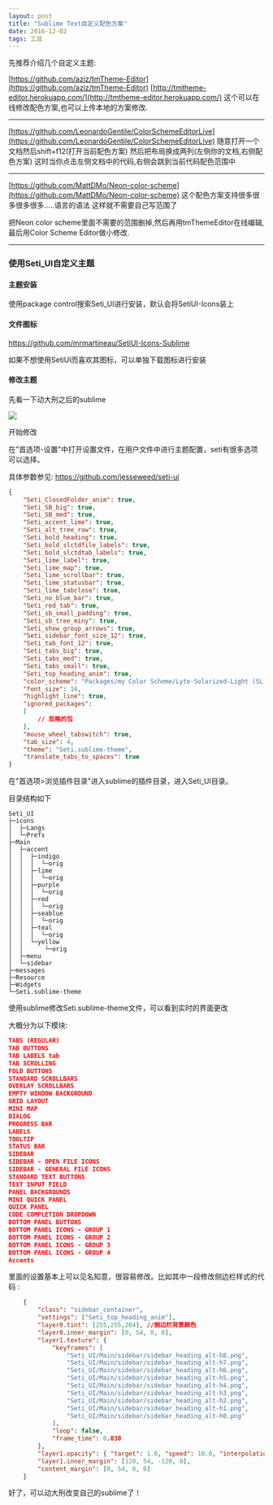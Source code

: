 ```yaml
---
layout: post
title: "Sublime Text自定义配色方案"
date: 2016-12-02
tags: 工具
---
```




先推荐介绍几个自定义主题: 

[https://github.com/aziz/tmTheme-Editor](https://github.com/aziz/tmTheme-Editor)
[http://tmtheme-editor.herokuapp.com/](http://tmtheme-editor.herokuapp.com/)
这个可以在线修改配色方案,也可以上传本地的方案修改.

------

[https://github.com/LeonardoGentile/ColorSchemeEditorLive](https://github.com/LeonardoGentile/ColorSchemeEditorLive)
随意打开一个文档然后shift+f12(打开当前配色方案)
然后把布局换成两列(左侧你的文档,右侧配色方案)
这时当你点击左侧文档中的代码,右侧会跳到当前代码配色范围中

------

[https://github.com/MattDMo/Neon-color-scheme](https://github.com/MattDMo/Neon-color-scheme)
这个配色方案支持很多很多很多很多.....语言的语法
这样就不需要自己写范围了

把Neon color scheme里面不需要的范围删掉,然后再用tmThemeEditor在线编辑,最后用Color Scheme Editor做小修改.

------

### 使用Seti_UI自定义主题

#### 主题安装

使用package control搜索Seti_UI进行安装，默认会将SetiUI-Icons装上

#### 文件图标

https://github.com/mrmartineau/SetiUI-Icons-Sublime

如果不想使用SetiUI而喜欢其图标，可以单独下载图标进行安装

#### 修改主题

先看一下动大刑之后的sublime

![](http://ondh71tpt.bkt.clouddn.com/img/posts/sublime/01.png)

开始修改

在"首选项-设置"中打开设置文件，在用户文件中进行主题配置，seti有很多选项可以选择。

具体参数参见:  https://github.com/jesseweed/seti-ui

```json
{
	"Seti_ClosedFolder_anim": true,
	"Seti_SB_big": true,
	"Seti_SB_med": true,
	"Seti_accent_lime": true,
	"Seti_alt_tree_row": true,
	"Seti_bold_heading": true,
	"Seti_bold_slctdfile_labels": true,
	"Seti_bold_slctdtab_labels": true,
	"Seti_lime_label": true,
	"Seti_lime_map": true,
	"Seti_lime_scrollbar": true,
	"Seti_lime_statusbar": true,
	"Seti_lime_tabclose": true,
	"Seti_no_blue_bar": true,
	"Seti_red_tab": true,
	"Seti_sb_small_padding": true,
	"Seti_sb_tree_miny": true,
	"Seti_show_group_arrows": true,
	"Seti_sidebar_font_size_12": true,
	"Seti_tab_font_12": true,
	"Seti_tabs_big": true,
	"Seti_tabs_med": true,
	"Seti_tabs_small": true,
	"Seti_top_heading_anim": true,
	"color_scheme": "Packages/my Color Scheme/Lyte-Solarized-Light (SL).tmTheme",
	"font_size": 16,
	"highlight_line": true,
	"ignored_packages":
	[
		// 忽略的包
	],
	"mouse_wheel_tabswitch": true,
	"tab_size": 4,
	"theme": "Seti.sublime-theme",
	"translate_tabs_to_spaces": true
}

```



在"首选项>浏览插件目录"进入sublime的插件目录，进入Seti_UI目录。

目录结构如下

```tree
Seti_UI                        
├─icons                    
│  ├─Langs                 
│  └─Prefs                 
├─Main                     
│  ├─accent                
│  │  ├─indigo             
│  │  │  └─orig            
│  │  ├─lime               
│  │  │  └─orig            
│  │  ├─purple             
│  │  │  └─orig            
│  │  ├─red                
│  │  │  └─orig            
│  │  ├─seablue            
│  │  │  └─orig            
│  │  ├─teal               
│  │  │  └─orig            
│  │  └─yellow             
│  │      └─orig           
│  ├─menu                  
│  └─sidebar               
├─messages                 
├─Resource                 
├─Widgets          
└─Seti.sublime-theme
```



使用sublime修改Seti.sublime-theme文件，可以看到实时的界面更改

大概分为以下模块:

```json
TABS (REGULAR)
TAB BUTTONS
TAB LABELS tab
TAB SCROLLING
FOLD BUTTONS
STANDARD SCROLLBARS
OVERLAY SCROLLBARS
EMPTY WINDOW BACKGROUND
GRID LAYOUT
MINI MAP
DIALOG
PROGRESS BAR
LABELS
TOOLTIP
STATUS BAR
SIDEBAR
SIDEBAR - OPEN FILE ICONS
SIDEBAR - GENERAL FILE ICONS
STANDARD TEXT BUTTONS
TEXT INPUT FIELD
PANEL BACKGROUNDS
MINI QUICK PANEL
QUICK PANEL
CODE COMPLETION DROPDOWN
BOTTOM PANEL BUTTONS
BOTTOM PANEL ICONS - GROUP 1
BOTTOM PANEL ICONS - GROUP 2
BOTTOM PANEL ICONS - GROUP 3
BOTTOM PANEL ICONS - GROUP 4
Accents
```

里面的设置基本上可以见名知意，很容易修改。比如其中一段修改侧边栏样式的代码 : 

```json
    {
        "class": "sidebar_container",
        "settings": ["Seti_top_heading_anim"],
        "layer0.tint": [255,255,204], //侧边栏背景颜色
        "layer0.inner_margin": [0, 54, 0, 0],
        "layer1.texture": {
            "keyframes": [
                "Seti_UI/Main/sidebar/sidebar_heading_alt-h8.png",
                "Seti_UI/Main/sidebar/sidebar_heading_alt-h7.png",
                "Seti_UI/Main/sidebar/sidebar_heading_alt-h6.png",
                "Seti_UI/Main/sidebar/sidebar_heading_alt-h5.png",
                "Seti_UI/Main/sidebar/sidebar_heading_alt-h4.png",
                "Seti_UI/Main/sidebar/sidebar_heading_alt-h3.png",
                "Seti_UI/Main/sidebar/sidebar_heading_alt-h2.png",
                "Seti_UI/Main/sidebar/sidebar_heading_alt-h1.png",
                "Seti_UI/Main/sidebar/sidebar_heading_alt-h0.png"
            ],
            "loop": false,
            "frame_time": 0.030
        },
        "layer1.opacity": { "target": 1.0, "speed": 10.0, "interpolation": "smoothstep" },
        "layer1.inner_margin": [120, 54, -120, 0],
        "content_margin": [0, 54, 0, 0]
    }
```

好了，可以动大刑改变自己的sublime了！









